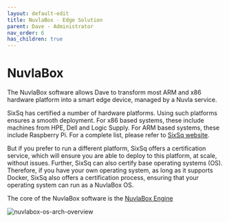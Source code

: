 ```yaml
---
layout: default-edit
title: NuvlaBox - Edge Solution
parent: Dave - Administrator
nav_order: 6
has_children: true
---
```


NuvlaBox
========

The NuvlaBox software allows Dave to transform most ARM and x86 hardware platform into a smart edge device, managed by a Nuvla service.

SixSq has certified a number of hardware platforms. Using such platforms ensures a smooth deployment.  For x86 based systems, these include machines from HPE, Dell and Logic Supply. For ARM based systems, these include Raspberry Pi.  For a complete list, please refer to [SixSq website](https://sixsq.com/products-and-services/nuvlabox/tech-spec).

But if you prefer to run a different platform, SixSq offers a certification service, which will ensure you are able to deploy to this platform, at scale, without issues. Further, SixSq can also certify base operating systems (OS).  Therefore, if you have your own operating system, as long as it supports Docker, SixSq also offers a certification process, ensuring that your operating system can run as a NuvlaBox OS. 

The core of the NuvlaBox software is the [NuvlaBox Engine](/docs/dave/nuvlabox/nuvlabox-engine)

![nuvlabox-os-arch-overview](/docs/assets/nuvlabox-os-arch-overview.png)
